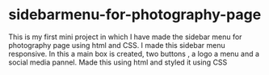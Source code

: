 # sidebarmenu-for-photography-page
This is my first mini project in which I have made the sidebar menu for photography page using html and CSS. I made this sidebar menu responsive. In this a main box is created, two buttons , a logo a menu and a social media pannel. Made this using html and styled it using CSS
